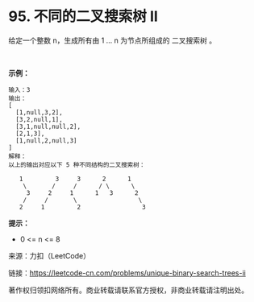 # 95. 不同的二叉搜索树 II

给定一个整数 n，生成所有由 1 ... n 为节点所组成的 二叉搜索树 。

 

**示例：**

```text
输入：3
输出：
[
  [1,null,3,2],
  [3,2,null,1],
  [3,1,null,null,2],
  [2,1,3],
  [1,null,2,null,3]
]
解释：
以上的输出对应以下 5 种不同结构的二叉搜索树：

   1         3     3      2      1
    \       /     /      / \      \
     3     2     1      1   3      2
    /     /       \                 \
   2     1         2                 3
```


**提示：**

- 0 <= n <= 8

来源：力扣（LeetCode）

链接：https://leetcode-cn.com/problems/unique-binary-search-trees-ii

著作权归领扣网络所有。商业转载请联系官方授权，非商业转载请注明出处。
